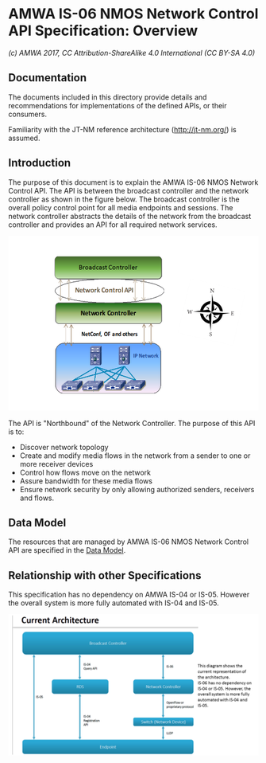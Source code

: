 # AMWA IS-06 NMOS Network Control API Specification: Overview

_(c) AMWA 2017, CC Attribution-ShareAlike 4.0 International (CC BY-SA 4.0)_

## Documentation

The documents included in this directory provide details and recommendations for implementations of the defined APIs, or their consumers.

Familiarity with the JT-NM reference architecture (http://jt-nm.org/) is assumed.

## Introduction

The purpose of this document is to explain the AMWA IS-06 NMOS Network Control API. The API is between the broadcast controller and the network controller as shown in the figure below. The broadcast controller is the overall policy control point for all media endpoints and sessions. The network controller abstracts the details of the network from the broadcast controller and provides an API for all required network services.

![System Diagram](images/BC-NC.png)

The API is "Northbound" of the Network Controller. The purpose of this API is to:
* Discover network topology
* Create and modify media flows in the network from a sender to one or more receiver devices
* Control how flows move on the network
* Assure bandwidth for these media flows
* Ensure network security by only allowing authorized senders, receivers and flows.

## Data Model

The resources that are managed by AMWA IS-06 NMOS Network Control API are specified in the [Data Model](3.0.%20Data%20Model.md).

## Relationship with other Specifications

This specification has no dependency on AMWA IS-04 or IS-05. However the overall system is more fully automated with IS-04 and IS-05.

![Architecture Diagram](images/CurrentArchitecture.png)

